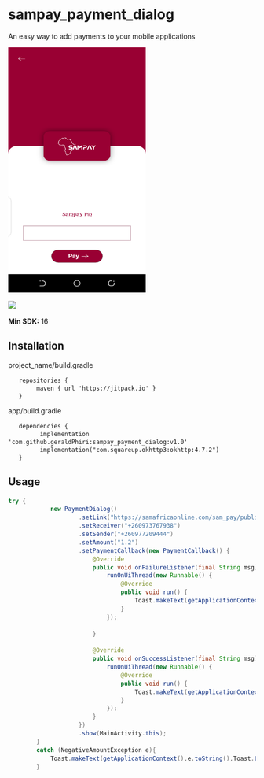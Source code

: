 # sampay_payment_dialog
An easy way to add payments to your mobile applications

<img src="sampay_shot_1.png" width="280" height="498" alt="Screenshot 1"/>


[![](https://jitpack.io/v/geraldPhiri/sampay_payment_dialog.svg)](https://jitpack.io/#geraldPhiri/sampay_payment_dialog)


**Min SDK:** 16

## Installation

project_name/build.gradle
```
   repositories { 
        maven { url 'https://jitpack.io' }
   }
```
app/build.gradle
```
   dependencies {
         implementation 'com.github.geraldPhiri:sampay_payment_dialog:v1.0'
         implementation("com.squareup.okhttp3:okhttp:4.7.2")
   }
```


## Usage


```java
try {
            new PaymentDialog()
                    .setLink("https://samafricaonline.com/sam_pay/public/deliverypay/")
                    .setReceiver("+260973767938")
                    .setSender("+260977209444")
                    .setAmount("1.2")
                    .setPaymentCallback(new PaymentCallback() {
                        @Override
                        public void onFailureListener(final String msg) {
                            runOnUiThread(new Runnable() {
                                @Override
                                public void run() {
                                    Toast.makeText(getApplicationContext(),msg,Toast.LENGTH_SHORT).show();
                                }
                            });

                        }

                        @Override
                        public void onSuccessListener(final String msg) {
                            runOnUiThread(new Runnable() {
                                @Override
                                public void run() {
                                    Toast.makeText(getApplicationContext(),msg,Toast.LENGTH_SHORT).show();
                                }
                            });
                        }
                    })
                    .show(MainActivity.this);
        }
        catch (NegativeAmountException e){
            Toast.makeText(getApplicationContext(),e.toString(),Toast.LENGTH_SHORT).show();
        }
```
